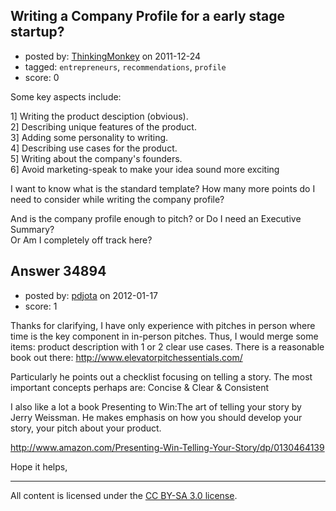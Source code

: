 ## Writing a Company Profile for a early stage startup?

- posted by: [ThinkingMonkey](https://stackexchange.com/users/-1/15212-thinkingmonkey) on 2011-12-24
- tagged: `entrepreneurs`, `recommendations`, `profile`
- score: 0

Some key aspects include:

1] Writing the product desciption (obvious).<br/>
2] Describing unique features of the product.<br/>
3] Adding some personality to writing.<br/>
4] Describing use cases for the product.<br/>
5] Writing about the company's founders.<br/>
6] Avoid marketing-speak to make your idea sound more exciting <br/>

I want to know what is the standard template? How many more points do I need to consider while writing the company profile?

And is the company profile enough to pitch? or Do I need an Executive Summary?<br/>
Or Am I completely off track here?


## Answer 34894

- posted by: [pdjota](https://stackexchange.com/users/-1/1355-pdjota) on 2012-01-17
- score: 1

Thanks for clarifying, I have only experience with pitches in person where time is the key component in in-person pitches. Thus, I would merge some items: product description with 1 or 2 clear use cases. There is a reasonable book out there: http://www.elevatorpitchessentials.com/

Particularly he points out a checklist focusing on telling a story.
The most important concepts perhaps are: Concise & Clear & Consistent

I also like a lot a book Presenting to Win:The art of telling your story by Jerry Weissman. He makes emphasis on how you should develop your story, your pitch about your product.

http://www.amazon.com/Presenting-Win-Telling-Your-Story/dp/0130464139

Hope it helps,



---

All content is licensed under the [CC BY-SA 3.0 license](https://creativecommons.org/licenses/by-sa/3.0/).
